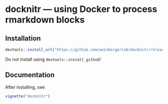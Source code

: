 # docknitr — using Docker to process rmarkdown blocks

## Installation

```r
devtools::install_url("https://github.com/weinbergerlab/docknitr/releases/download/v0.2/docknitr_0.3.0.tar.gz")
```

Do not install using `devtools::install_github`!

## Documentation

After installing, see

```r
vignette("docknitr")
```
